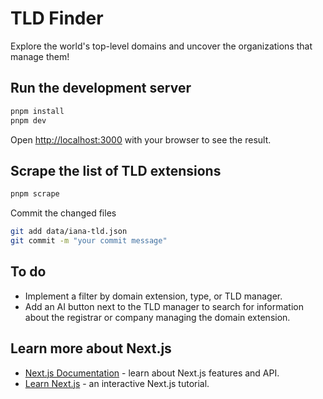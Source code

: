 
# TLD Finder

Explore the world's top-level domains and uncover the organizations that manage them!

## Run the development server

```bash
pnpm install
pnpm dev
```

Open [http://localhost:3000](http://localhost:3000) with your browser to see the result.

## Scrape the list of TLD extensions

```bash
pnpm scrape
```
Commit the changed files

```bash
git add data/iana-tld.json
git commit -m "your commit message"
```

## To do

- Implement a filter by domain extension, type, or TLD manager.
- Add an AI button next to the TLD manager to search for information about the registrar or company managing the domain extension.

## Learn more about Next.js

- [Next.js Documentation](https://nextjs.org/docs) - learn about Next.js features and API.
- [Learn Next.js](https://nextjs.org/learn) - an interactive Next.js tutorial.